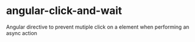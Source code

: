 # angular-click-and-wait
Angular directive to prevent mutiple click on a element when performing an async action
